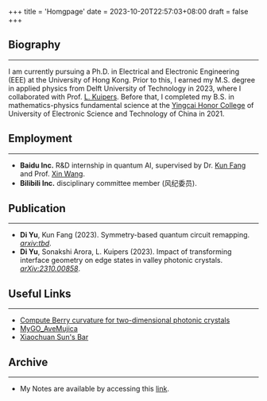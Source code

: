 +++
title = 'Homgpage'
date = 2023-10-20T22:57:03+08:00
draft = false
+++

## Biography
---
I am currently pursuing a Ph.D. in Electrical and Electronic Engineering (EEE) at the University of Hong Kong. Prior to this, I earned my M.S. degree in applied physics from Delft University of Technology in 2023, where I collaborated with Prof. [L. Kuipers](https://kuiperslab.tudelft.nl/). Before that, I completed my B.S. in mathematics-physics fundamental science at the [Yingcai Honor College](https://www.yingcai.uestc.edu.cn/xygk/xyjj.htm) of University of Electronic Science and Technology of China in 2021.

## Employment
---
+ **Baidu Inc.** R&D internship in quantum AI, supervised by Dr. [Kun Fang](https://scholar.google.com/citations?user=YlfYNwcAAAAJ&hl=en&inst=6173373803492361994&oi=ao) and Prof. [Xin Wang](https://www.xinwang.info/).
+ **Bilibili Inc.** disciplinary committee member (风纪委员).

## Publication
---
+ **Di Yu**, Kun Fang (2023). Symmetry-based quantum circuit remapping. [*arxiv:tbd*](https://arxiv.org/abs/tbd).
+ **Di Yu**, Sonakshi Arora, L. Kuipers (2023). Impact of transforming interface geometry on edge states in valley photonic crystals. [*arXiv:2310.00858*](https://arxiv.org/abs/2310.00858).

<!-- ## Patents
---
+ Kun Fang, **Di Yu** (2023). Quantum circuit mapping method, apparatus, and electronic device. [*BO230913IQC1*](patent_link)
+ Kun Fang, **Di Yu** (2023). Quantum circuit mapping method, apparatus, and electronic device. [*BO230907IQC3*](patent_link)
+ Kun Fang, **Di Yu** (2023). Quantum circuit mapping method, apparatus, and electronic device. [*BO230828IQC3*](patent_link) -->

## Useful Links
---
+ [Compute Berry curvature for two-dimensional photonic crystals](https://github.com/nagato-D/Berry-curvature-for-photonic-crystals/releases/tag/v2.0.0)
+ [MyGO_AveMujica](https://space.bilibili.com/1459104794?spm_id_from=333.337.0.0)
+ [Xiaochuan Sun's Bar](https://tieba.baidu.com/f?kw=%E5%AD%99%E7%AC%91%E5%B7%9D&ie=utf-8)

## Archive
---
+ My Notes are available by accessing this [link](https://nagato-D.github.io/Notes/).